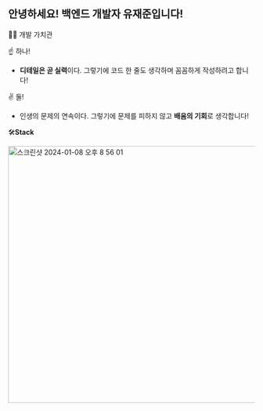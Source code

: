 ## 안녕하세요! 백엔드 개발자 유재준입니다!

🧑‍💻 개발 가치관

☝️ 하나! 

- **디테일은 곧 실력**이다. 그렇기에 코드 한 줄도 생각하며 꼼꼼하게 작성하려고 합니다!

✌️ 둘!

- 인생의 문제의 연속이다. 그렇기에 문제를 피하지 않고 **배움의 기회**로 생각합니다!  


🛠️**Stack** 

<img width="524" alt="스크린샷 2024-01-08 오후 8 56 01" src="https://github.com/doit-zero/doit-zero/assets/131241458/fd6ca860-83bc-4705-9027-d254c18572c9">



<!--
**doit-zero/doit-zero** is a ✨ _special_ ✨ repository because its `README.md` (this file) appears on your GitHub profile.

Here are some ideas to get you started:

- 🔭 I’m currently working on ...
- 🌱 I’m currently learning ...
- 👯 I’m looking to collaborate on ...
- 🤔 I’m looking for help with ...
- 💬 Ask me about ...
- 📫 How to reach me: ...
- 😄 Pronouns: ...
- ⚡ Fun fact: ...
-->
